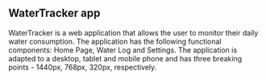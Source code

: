 ## WaterTracker app

WaterTracker is a web application that allows the user to monitor their daily
water consumption. The application has the following functional components: Home
Page, Water Log and Settings. The application is adapted to a desktop, tablet
and mobile phone and has three breaking points - 1440px, 768px, 320px,
respectively.
